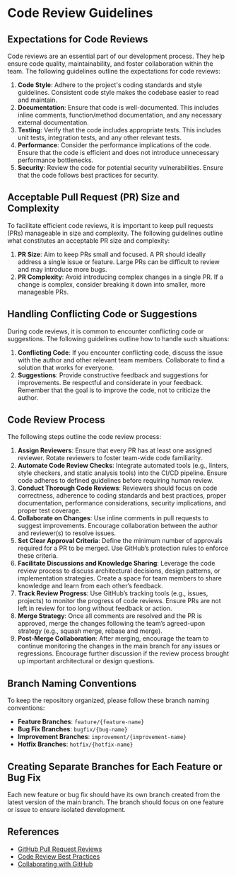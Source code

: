 # Code Review Guidelines

## Expectations for Code Reviews

Code reviews are an essential part of our development process. They help ensure code quality, maintainability, and foster collaboration within the team. The following guidelines outline the expectations for code reviews:

1. **Code Style**: Adhere to the project's coding standards and style guidelines. Consistent code style makes the codebase easier to read and maintain.
2. **Documentation**: Ensure that code is well-documented. This includes inline comments, function/method documentation, and any necessary external documentation.
3. **Testing**: Verify that the code includes appropriate tests. This includes unit tests, integration tests, and any other relevant tests.
4. **Performance**: Consider the performance implications of the code. Ensure that the code is efficient and does not introduce unnecessary performance bottlenecks.
5. **Security**: Review the code for potential security vulnerabilities. Ensure that the code follows best practices for security.

## Acceptable Pull Request (PR) Size and Complexity

To facilitate efficient code reviews, it is important to keep pull requests (PRs) manageable in size and complexity. The following guidelines outline what constitutes an acceptable PR size and complexity:

1. **PR Size**: Aim to keep PRs small and focused. A PR should ideally address a single issue or feature. Large PRs can be difficult to review and may introduce more bugs.
2. **PR Complexity**: Avoid introducing complex changes in a single PR. If a change is complex, consider breaking it down into smaller, more manageable PRs.

## Handling Conflicting Code or Suggestions

During code reviews, it is common to encounter conflicting code or suggestions. The following guidelines outline how to handle such situations:

1. **Conflicting Code**: If you encounter conflicting code, discuss the issue with the author and other relevant team members. Collaborate to find a solution that works for everyone.
2. **Suggestions**: Provide constructive feedback and suggestions for improvements. Be respectful and considerate in your feedback. Remember that the goal is to improve the code, not to criticize the author.

## Code Review Process

The following steps outline the code review process:

1. **Assign Reviewers**: Ensure that every PR has at least one assigned reviewer. Rotate reviewers to foster team-wide code familiarity.
2. **Automate Code Review Checks**: Integrate automated tools (e.g., linters, style checkers, and static analysis tools) into the CI/CD pipeline. Ensure code adheres to defined guidelines before requiring human review.
3. **Conduct Thorough Code Reviews**: Reviewers should focus on code correctness, adherence to coding standards and best practices, proper documentation, performance considerations, security implications, and proper test coverage.
4. **Collaborate on Changes**: Use inline comments in pull requests to suggest improvements. Encourage collaboration between the author and reviewer(s) to resolve issues.
5. **Set Clear Approval Criteria**: Define the minimum number of approvals required for a PR to be merged. Use GitHub’s protection rules to enforce these criteria.
6. **Facilitate Discussions and Knowledge Sharing**: Leverage the code review process to discuss architectural decisions, design patterns, or implementation strategies. Create a space for team members to share knowledge and learn from each other’s feedback.
7. **Track Review Progress**: Use GitHub’s tracking tools (e.g., issues, projects) to monitor the progress of code reviews. Ensure PRs are not left in review for too long without feedback or action.
8. **Merge Strategy**: Once all comments are resolved and the PR is approved, merge the changes following the team’s agreed-upon strategy (e.g., squash merge, rebase and merge).
9. **Post-Merge Collaboration**: After merging, encourage the team to continue monitoring the changes in the main branch for any issues or regressions. Encourage further discussion if the review process brought up important architectural or design questions.

## Branch Naming Conventions

To keep the repository organized, please follow these branch naming conventions:

- **Feature Branches**: `feature/{feature-name}`
- **Bug Fix Branches**: `bugfix/{bug-name}`
- **Improvement Branches**: `improvement/{improvement-name}`
- **Hotfix Branches**: `hotfix/{hotfix-name}`

## Creating Separate Branches for Each Feature or Bug Fix

Each new feature or bug fix should have its own branch created from the latest version of the main branch. The branch should focus on one feature or issue to ensure isolated development.

## References

- [GitHub Pull Request Reviews](https://docs.github.com/en/pull-requests/collaborating-with-pull-requests/reviewing-changes-in-pull-requests)
- [Code Review Best Practices](https://medium.com/@techgirl1908/code-review-best-practices-22cb9f4a63b1)
- [Collaborating with GitHub](https://guides.github.com/introduction/collaborating/)
